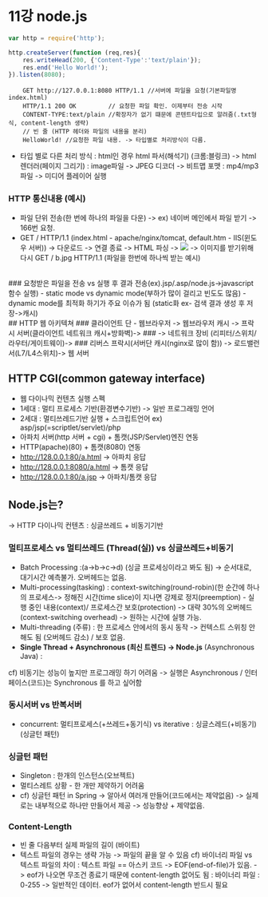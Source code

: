 # 11강 node.js 
``` javascript
var http = require('http'); 

http.createServer(function (req,res){
	res.writeHead(200, {'Content-Type':'text/plain'});
	res.end('Hello World!');
}).listen(8080);
```

		GET http://127.0.0.1:8080 HTTP/1.1 //서버에 파일을 요청(기본파일명index.html)
		HTTP/1.1 200 OK			// 요청한 파일 확인. 이제부터 전송 시작
		CONTENT-TYPE:text/plain	//확장자가 없기 떄문에 콘텐트타입으로 알려줌(.txt형식, content-length 생략)
		// 빈 줄 (HTTP 헤더와 파일의 내용을 분리)
		HelloWorld!	//요청한 파일 내용. -> 타입별로 처리방식이 다름.	

- 타입 별로 다른 처리 방식 
: html인 경우 html 파서(해석기) (크롬:블링크) -> html 렌더러(페이지 그리기)
: image파일 -> JPEG 디코더 -> 비트맵 포맷 
: mp4/mp3 파일 -> 미디어 플레이어 실행 

### HTTP 통신내용 (예시)
- 파일 단위 전송(한 번에 하나의 파일을 다운) -> ex) 네이버 메인에서 파일 받기 -> 166번 요청.
- GET / HTTP/1.1 (index.html - apache/nginx/tomcat, default.htm - IIS(윈도우 서버))
-> 다운로드 -> 연결 종료
-> HTML 파싱 -> <img src="http://127.0.0.1/b.jpg"></img>
-> 이미지를 받기위해 다시 GET / b.jpg HTTP/1.1 (파일을 한번에 하나씩 받는 예시)
<br/>
### 요청받은 파일을 전송 vs 실행 후 결과 전송(ex).jsp/.asp/node.js->javascript 함수 실행) 
- static mode vs dynamic mode(부하가 많이 걸리고 빈도도 많음)
- dynamic mode를 최적화 하기가 주요 이슈가 됨 (static화 ex- 검색 결과 생성 후 저장->캐시) 
<br/>
## HTTP 웹 아키텍쳐
### 클라이언트 단
- 웹브라우저 -> 웹브라우저 캐시 -> 프락시 서버(클라이언트 네트워크 캐시+방화벽)->
### -> 네트워크 장비 (리피터/스위치/라우터/게이트웨이)->
### 리버스 프락시(서버단 캐시(nginx로 많이 함)) -> 로드밸런서(L7/L4스위치)-> 웹 서버 

## HTTP CGI(common gateway interface)
- 웹 다이나믹 컨텐츠 실행 스펙
- 1세대 : 멀티 프로세스 기반(환경변수기반)  -> 일반 프로그래밍 언어
- 2세대 : 멀티쓰레드기반 실행 + 스크립트언어 ex) asp/jsp(=scriptlet/servlet)/php
- 아파치 서버(http 서버 + cgi) + 톰캣(JSP/Servlet)엔진 연동
- HTTP(apache)(80) + 톰캣(8080) 연동
- http://128.0.0.1:80/a.html -> 아파치 응답
- http://128.0.0.1:8080/a.html -> 톰캣 응답
- http://128.0.0.1:80/a.jsp -> 아파치/톰캣 응답

## Node.js는?
-> HTTP 다이나믹 컨텐츠 : 싱글쓰레드 + 비동기기반

### 멀티프로세스 vs 멀티쓰레드 (Thread(실)) vs 싱글쓰레드+비동기
- Batch Processing 
:(a->b->c->d) (싱글 프로세싱이라고 봐도 됨) -> 순서대로, 대기시간 예측불가. 오버헤드는 없음.
- Multi-processing(tasking)
: context-switching(round-robin)(한 순간에 하나의 프로세스-> 정해진 시간(time slice)이 지나면 강제로 정지(preemption) - 실행 중인 내용(context)/ 프로세스간 보호(protection) -> 대략 30%의 오버헤드(context-switching overhead) -> 원하는 시간에 실행 가능. 
- Multi-threading (주류)
: 한 프로세스 안에서의 동시 동작 -> 컨텍스트 스위칭 안해도 됨 (오버헤드 감소) / 보호 없음. 
- **Single Thread + Asynchronous (최신 트렌드) -> Node.js** (Asynchronous Java)
:

cf) 비동기는 성능이 높지만 프로그래밍 하기 어려움 -> 실행은 Asynchronous / 인터페이스(코드)는 Synchronous 를 하고 싶어함

### 동시서버 vs 반복서버
- concurrent: 멀티프로세스(+쓰레드+동기식) vs iterative : 싱글스레드(+비동기)(싱글턴 패턴)

### 싱글턴 패턴
- Singleton : 한개의 인스턴스(오브젝트) 
- 멀티스레트 상황 - 한 개만 제약하기 어려움
- cf) 싱글턴 패턴 in Spring -> 알아서 여러개 만들어(코드에서는 제약없음)
-> 실제로는 내부적으로 하나만 만들어서 제공 -> 성능향상 + 제약없음.

### Content-Length
- 빈 줄 다음부터 실제 파일의 길이 (바이트)
- 텍스트 파일의 경우는 생략 가능 -> 파일의 끝을 알 수 있음
cf) 바이너리 파일 vs 텍스트 파일의 차이
: 텍스트 파일 == 아스키 코드 -> EOF(end-of-file)가 있음. -> eof가 나오면 무조건 종료기 때문에 content-length 없어도 됨
: 바이너리 파일 : 0-255 -> 일반적인 데이터. eof가 없어서 content-length 반드시 필요

